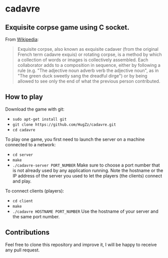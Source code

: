# cadavre #

## Exquisite corpse game using C socket.

From [Wikipedia](https://en.wikipedia.org/wiki/Exquisite_corpse):
> Exquisite corpse, also known as exquisite cadaver (from the original French term cadavre exquis) or rotating corpse,
> is a method by which a collection of words or images is collectively assembled. 
> Each collaborator adds to a composition in sequence, either by following a rule 
> (e.g. "The adjective noun adverb verb the adjective noun", as in "The green duck sweetly sang the dreadful dirge") 
> or by being allowed to see only the end of what the previous person contributed.

## How to play ##

Download the game with git:
* `sudo apt-get install git`
* `git clone https://github.com/HugZz/cadavre.git`
* `cd cadavre`

To play one game, you first need to launch the server on a machine connected to a network:
* `cd server`
* `make`
* `./cadavre-server PORT_NUMBER`
Make sure to choose a port number that is not already used by any application running.
Note the hostname or the IP address of the server you used to let the players (the clients) connect and play.

To connect clients (players):
* `cd client`
* `make`
* `./cadavre HOSTNAME PORT_NUMBER`
Use the hostname of your server and the same port number.

## Contributions ##

Feel free to clone this repository and improve it, I will be happy to receive any pull request.
